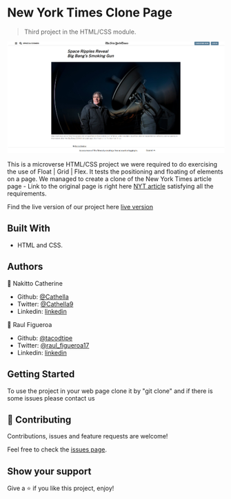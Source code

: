 # New York Times Clone Page

> Third project in the HTML/CSS module.

![screenshot](./app_screenshot.png)

This is a microverse HTML/CSS project we were required to do exercising the use of Float | Grid | Flex. It tests the positioning and floating of elements on a page. We managed to create a clone of the New York Times article page - Link to the original page is right here [NYT article](https://www.nytimes.com/2014/03/18/science/space/detection-of-waves-in-space-buttresses-landmark-theory-of-big-bang.html?_r=0) satisfying all the requirements.

Find the live version of our project here [live version](https://raw.githack.com/tacodtripe/New-York-Times-Clone-Page/features/index.html)

## Built With

- HTML and CSS.

## Authors

👤 Nakitto Catherine

- Github: [@Cathella](https://github.com/Cathella)
- Twitter: [@Cathella9](https://twitter.com/cathella9)
- Linkedin: [linkedin](https://www.linkedin.com/in/catherine-nakitto-51ba2a40/)

👤 Raul Figueroa

- Github: [@tacodtipe](https://github.com/tacodtripe)
- Twitter: [@raul_figueroa17](https://twitter.com/raul_figueroa17)
- Linkedin: [linkedin](https://www.linkedin.com/in/luis-raul-figueroa-soto-63411118a/)

## Getting Started

To use the project in your web page clone it by "git clone" and if there is some issues please contact us

## 🤝 Contributing

Contributions, issues and feature requests are welcome!

Feel free to check the [issues page](issues/).

## Show your support

Give a ⭐️ if you like this project, enjoy!

